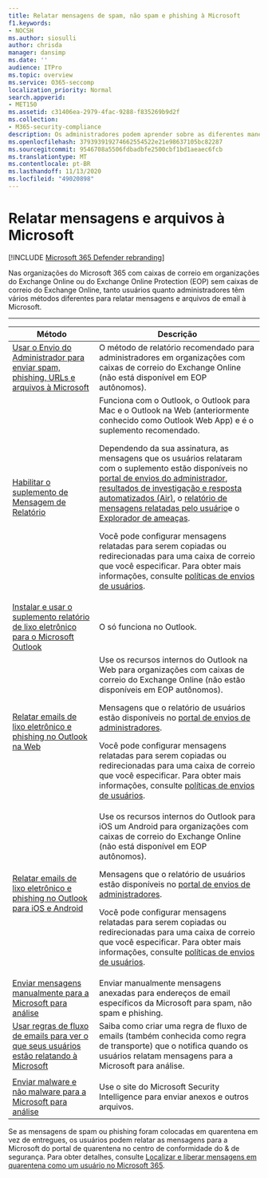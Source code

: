 ```yaml
---
title: Relatar mensagens de spam, não spam e phishing à Microsoft
f1.keywords:
- NOCSH
ms.author: siosulli
author: chrisda
manager: dansimp
ms.date: ''
audience: ITPro
ms.topic: overview
ms.service: O365-seccomp
localization_priority: Normal
search.appverid:
- MET150
ms.assetid: c31406ea-2979-4fac-9288-f835269b9d2f
ms.collection:
- M365-security-compliance
description: Os administradores podem aprender sobre as diferentes maneiras de relatar mensagens e arquivos bons e ruins para a Microsoft para análise.
ms.openlocfilehash: 379393919274662554522e21e98637105bc82287
ms.sourcegitcommit: 9546708a5506fdbadbfe2500cbf1bd1aeaec6fcb
ms.translationtype: MT
ms.contentlocale: pt-BR
ms.lasthandoff: 11/13/2020
ms.locfileid: "49020898"
---
```

# <a name="report-messages-and-files-to-microsoft"></a>Relatar mensagens e arquivos à Microsoft

[!INCLUDE [Microsoft 365 Defender rebranding](../includes/microsoft-defender-for-office.md)]

Nas organizações do Microsoft 365 com caixas de correio em organizações do Exchange Online ou do Exchange Online Protection (EOP) sem caixas de correio do Exchange Online, tanto usuários quanto administradores têm vários métodos diferentes para relatar mensagens e arquivos de email à Microsoft.

****

|Método|Descrição|
|---|---|
|[Usar o Envio do Administrador para enviar spam, phishing, URLs e arquivos à Microsoft](admin-submission.md)|O método de relatório recomendado para administradores em organizações com caixas de correio do Exchange Online (não está disponível em EOP autônomos).|
|[Habilitar o suplemento de Mensagem de Relatório](enable-the-report-message-add-in.md)|Funciona com o Outlook, o Outlook para Mac e o Outlook na Web (anteriormente conhecido como Outlook Web App) e é o suplemento recomendado. <p> Dependendo da sua assinatura, as mensagens que os usuários relataram com o suplemento estão disponíveis no [portal de envios do administrador](admin-submission.md), [resultados de investigação e resposta automatizados (Air)](air-view-investigation-results.md), o [relatório de mensagens relatadas pelo usuário](view-email-security-reports.md#user-reported-messages-report)e o [Explorador de ameaças](threat-explorer-views.md#email--submissions). <p> Você pode configurar mensagens relatadas para serem copiadas ou redirecionadas para uma caixa de correio que você especificar. Para obter mais informações, consulte [políticas de envios de usuários](user-submission.md).|
|[Instalar e usar o suplemento relatório de lixo eletrônico para o Microsoft Outlook](junk-email-reporting-add-in-for-microsoft-outlook.md)|O só funciona no Outlook.|
|[Relatar emails de lixo eletrônico e phishing no Outlook na Web](report-junk-email-and-phishing-scams-in-outlook-on-the-web-eop.md)|Use os recursos internos do Outlook na Web para organizações com caixas de correio do Exchange Online (não estão disponíveis em EOP autônomos). <p> Mensagens que o relatório de usuários estão disponíveis no [portal de envios de administradores](admin-submission.md). <p> Você pode configurar mensagens relatadas para serem copiadas ou redirecionadas para uma caixa de correio que você especificar. Para obter mais informações, consulte [políticas de envios de usuários](user-submission.md).|
|[Relatar emails de lixo eletrônico e phishing no Outlook para iOS e Android](report-junk-email-and-phishing-scams-in-outlook-for-iOS-and-Android.md)|Use os recursos internos do Outlook para iOS um Android para organizações com caixas de correio do Exchange Online (não está disponível em EOP autônomos). <p> Mensagens que o relatório de usuários estão disponíveis no [portal de envios de administradores](admin-submission.md). <p> Você pode configurar mensagens relatadas para serem copiadas ou redirecionadas para uma caixa de correio que você especificar. Para obter mais informações, consulte [políticas de envios de usuários](user-submission.md).|
|[Enviar mensagens manualmente para a Microsoft para análise](submit-spam-non-spam-and-phishing-scam-messages-to-microsoft-for-analysis.md)|Enviar manualmente mensagens anexadas para endereços de email específicos da Microsoft para spam, não spam e phishing.|
|[Usar regras de fluxo de emails para ver o que seus usuários estão relatando à Microsoft](use-mail-flow-rules-to-see-what-your-users-are-reporting-to-microsoft.md)|Saiba como criar uma regra de fluxo de emails (também conhecida como regra de transporte) que o notifica quando os usuários relatam mensagens para a Microsoft para análise.
|||
|[Enviar malware e não malware para a Microsoft para análise](submitting-malware-and-non-malware-to-microsoft-for-analysis.md)|Use o site do Microsoft Security Intelligence para enviar anexos e outros arquivos.|

Se as mensagens de spam ou phishing foram colocadas em quarentena em vez de entregues, os usuários podem relatar as mensagens para a Microsoft do portal de quarentena no centro de conformidade do & de segurança. Para obter detalhes, consulte [Localizar e liberar mensagens em quarentena como um usuário no Microsoft 365](find-and-release-quarantined-messages-as-a-user.md).
